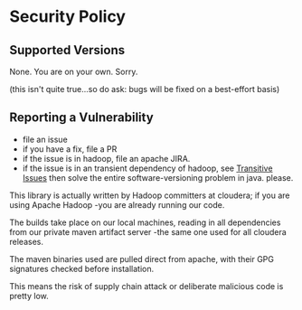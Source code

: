 <!---
  Licensed under the Apache License, Version 2.0 (the "License");
  you may not use this file except in compliance with the License.
  You may obtain a copy of the License at

   http://www.apache.org/licenses/LICENSE-2.0

  Unless required by applicable law or agreed to in writing, software
  distributed under the License is distributed on an "AS IS" BASIS,
  WITHOUT WARRANTIES OR CONDITIONS OF ANY KIND, either express or implied.
  See the License for the specific language governing permissions and
  limitations under the License. See accompanying LICENSE file.
-->

# Security Policy

## Supported Versions

None. You are on your own. Sorry.

(this isn't quite true...so do ask: bugs will be fixed on a best-effort basis)

## Reporting a Vulnerability

* file an issue
* if you have a fix, file a PR
* if the issue is in hadoop, file an apache JIRA.
* if the issue is in an transient dependency of hadoop, see
  [Transitive Issues](https://steveloughran.blogspot.com/2022/08/transitive-issues.html)
  then solve the entire software-versioning problem in java. please.

This library is actually written by Hadoop committers at cloudera;
if you are using Apache Hadoop -you are already running our code.

The builds take place on our local machines, reading in all dependencies
from our private maven artifact server -the same one used for all
cloudera releases.

The maven binaries used are pulled direct from apache, with
their GPG signatures checked before installation.

This means the risk of supply chain attack or deliberate
malicious code is pretty low.
